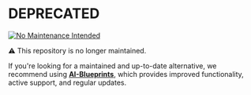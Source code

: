 # DEPRECATED

[![No Maintenance Intended](https://img.shields.io/badge/maintenance-no--maintenance--intended-red.svg)](https://github.com/joeblau/deprecated-badges)

⚠️ This repository is no longer maintained.

If you're looking for a maintained and up-to-date alternative, we recommend using **[AI-Blueprints](https://github.com/HPInc/AI-Blueprints)**, which provides improved functionality, active support, and regular updates.
